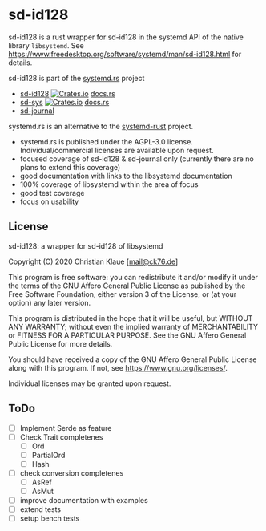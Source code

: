 # sd-id128

sd-id128 is a rust wrapper for sd-id128 in the systemd API of the native library `libsystemd`. See <https://www.freedesktop.org/software/systemd/man/sd-id128.html> for details.

sd-id128 is part of the [systemd.rs](https://gitlab.com/systemd.rs) project

- [sd-id128](https://gitlab.com/systemd.rs/sd-id128) [![Crates.io](https://img.shields.io/crates/v/sd-id128)](https://crates.io/crates/sd-id128) [docs.rs](https://docs.rs/sd-id128/0.1.1/sd_id128/)
- [sd-sys](https://gitlab.com/systemd.rs/sd-sys) [![Crates.io](https://img.shields.io/crates/v/sd-sys)](https://crates.io/crates/sd-sys) [docs.rs](https://docs.rs/sd-sys/0.1.0/sd_sys/)
- [sd-journal](https://gitlab.com/systemd.rs/sd-journal)

systemd.rs is an alternative to the [systemd-rust](https://github.com/jmesmon/rust-systemd) project.

- systemd.rs is published under the AGPL-3.0 license. Individual/commercial licenses are available upon request.
- focused coverage of sd-id128 & sd-journal only (currently there are no plans to extend this coverage)
- good documentation with links to the libsystemd documentation
- 100% coverage of libsystemd within the area of focus
- good test coverage
- focus on usability

## License

sd-id128: a wrapper for sd-id128 of libsystemd

Copyright (C) 2020 Christian Klaue [mail@ck76.de]

This program is free software: you can redistribute it and/or modify
it under the terms of the GNU Affero General Public License as published by
the Free Software Foundation, either version 3 of the License, or
(at your option) any later version.

This program is distributed in the hope that it will be useful,
but WITHOUT ANY WARRANTY; without even the implied warranty of
MERCHANTABILITY or FITNESS FOR A PARTICULAR PURPOSE.  See the
GNU Affero General Public License for more details.

You should have received a copy of the GNU Affero General Public License
along with this program.  If not, see <https://www.gnu.org/licenses/>.

Individual licenses may be granted upon request.

## ToDo

- [ ] Implement Serde as feature
- [ ] Check Trait completenes
  - [ ] Ord
  - [ ] PartialOrd
  - [ ] Hash
- [ ] check conversion completenes
  - [ ] AsRef
  - [ ] AsMut
- [ ] improve documentation with examples
- [ ] extend tests
- [ ] setup bench tests
